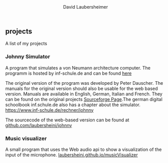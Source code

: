 <header>David Laubersheimer</header>

## projects

A list of my projects
### Johnny Simulator

A program that simulates a von Neumann architecture computer.
The programm is hosted by inf-schule.de and can be found [here](https://inf-schule.de/content/7-rechner/3-johnny/johnny2/)

The original version of the program was developed by Peter Dauscher. The manuals for the original version should also be usable for the web based version. Manuals are available in English, German, Italian and French. They can be found on the original projects [Sourceforge Page](https://sourceforge.net/projects/johnnysimulator/files/Manuals%20%28Multi-Lang%29/).The german digital schoolbook inf.schule.de also has a chapter about the simulator. https://www.inf-schule.de/rechner/johnny

The sourcecode of the web-based version can be found at [github.com/laubersheini/johnny](www.github.com/laubersheini/johnny)

### Music visualizer

A small program that uses the Web audio api to show a visualization of the input of the microphone.
[laubersheini.github.io/musicVisualizer](www.laubersheini.github.io/musicVisualizer)
